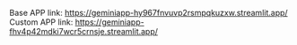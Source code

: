 Base APP link: https://geminiapp-hy967fnvuvp2rsmpqkuzxw.streamlit.app/
Custom APP link: https://geminiapp-fhv4p42mdki7wcr5crnsje.streamlit.app/
